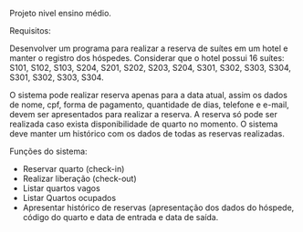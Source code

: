 Projeto nivel ensino médio.

Requisitos:

Desenvolver um programa para realizar a reserva de suítes em um hotel e manter o registro dos
hóspedes. Considerar que o hotel possui 16 suítes:
S101, S102, S103, S204, S201, S202, S203, S204, S301, S302, S303, S304, S301, S302, S303,
S304.

O sistema pode realizar reserva apenas para a data atual, assim os dados de nome, cpf, forma de
pagamento, quantidade de dias, telefone e e-mail, devem ser apresentados para realizar a reserva. A
reserva só pode ser realizada caso exista disponibilidade de quarto no momento. O sistema deve
manter um histórico com os dados de todas as reservas realizadas.

Funções do sistema:
- Reservar quarto (check-in)
- Realizar liberação (check-out)
- Listar quartos vagos
- Listar Quartos ocupados
- Apresentar histórico de reservas (apresentação dos dados do hóspede, código do quarto e data de
entrada e data de saída.
